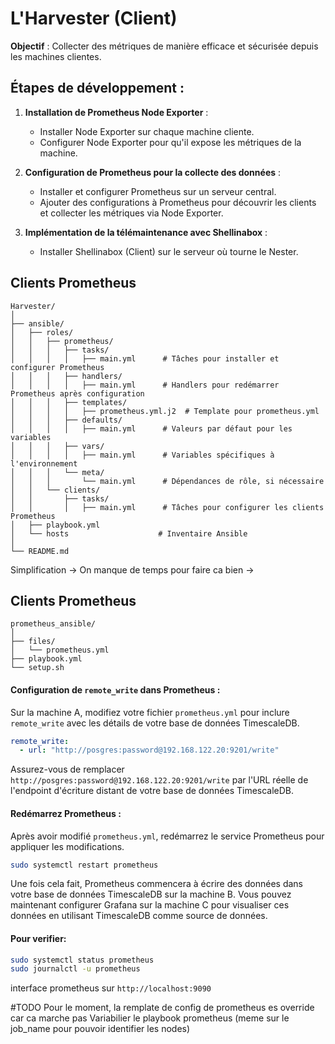 # L'Harvester (Client)

**Objectif** : Collecter des métriques de manière efficace et sécurisée depuis les machines clientes.

## Étapes de développement :

1. **Installation de Prometheus Node Exporter** :
   - Installer Node Exporter sur chaque machine cliente.
   - Configurer Node Exporter pour qu'il expose les métriques de la machine.

2. **Configuration de Prometheus pour la collecte des données** :
   - Installer et configurer Prometheus sur un serveur central.
   - Ajouter des configurations à Prometheus pour découvrir les clients et collecter les métriques via Node Exporter.

3. **Implémentation de la télémaintenance avec Shellinabox** :
   - Installer Shellinabox (Client) sur le serveur où tourne le Nester.

## Clients Prometheus
```
Harvester/
│
├── ansible/
│   ├── roles/
│   │   ├── prometheus/
│   │   │   ├── tasks/
│   │   │   │   ├── main.yml      # Tâches pour installer et configurer Prometheus
│   │   │   ├── handlers/
│   │   │   │   ├── main.yml      # Handlers pour redémarrer Prometheus après configuration
│   │   │   ├── templates/
│   │   │   │   ├── prometheus.yml.j2  # Template pour prometheus.yml
│   │   │   ├── defaults/
│   │   │   │   ├── main.yml      # Valeurs par défaut pour les variables
│   │   │   ├── vars/
│   │   │   │   ├── main.yml      # Variables spécifiques à l'environnement
│   │   │   └── meta/
│   │   │       └── main.yml      # Dépendances de rôle, si nécessaire
│   │   └── clients/
│   │       ├── tasks/
│   │       │   ├── main.yml      # Tâches pour configurer les clients Prometheus
│   ├── playbook.yml
│   └── hosts                    # Inventaire Ansible
│
└── README.md
```
Simplification -> On manque de temps pour faire ca bien ->
## Clients Prometheus
```
prometheus_ansible/
│
├── files/
│   └── prometheus.yml
├── playbook.yml
└── setup.sh
```

#### Configuration de `remote_write` dans Prometheus :

Sur la machine A, modifiez votre fichier `prometheus.yml` pour inclure `remote_write` avec les détails de votre base de données TimescaleDB.

```yaml
remote_write:
  - url: "http://posgres:password@192.168.122.20:9201/write"
```

Assurez-vous de remplacer `http://posgres:password@192.168.122.20:9201/write` par l'URL réelle de l'endpoint d'écriture distant de votre base de données TimescaleDB.

#### Redémarrez Prometheus :

Après avoir modifié `prometheus.yml`, redémarrez le service Prometheus pour appliquer les modifications.

```bash
sudo systemctl restart prometheus
```

Une fois cela fait, Prometheus commencera à écrire des données dans votre base de données TimescaleDB sur la machine B. Vous pouvez maintenant configurer Grafana sur la machine C pour visualiser ces données en utilisant TimescaleDB comme source de données.

#### Pour verifier:
```bash
sudo systemctl status prometheus
sudo journalctl -u prometheus
```
interface prometheus sur `http://localhost:9090`

#TODO
Pour le moment, la remplate de config de prometheus es override car ca marche pas
Variabilier le playbook prometheus (meme sur le job_name pour pouvoir identifier les nodes)
